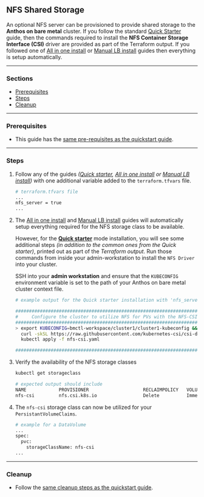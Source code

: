 ## NFS Shared Storage

An optional NFS server can be provisioned to provide shared storage to the **Anthos on bare metal** cluster. If you follow the standard [Quick Starter](quickstart.md) guide, then the commands required to install the **NFS Container Storage Interface (CSI)** driver are provided as part of the Terraform output. If you followed one of [All in one install](one_click_install.md) or [Manual LB install](manuallb_install.md) guides then everything is setup automatically.

---
### Sections
  - [Prerequisites](#prerequisites)
  - [Steps](#steps)
  - [Cleanup](#cleanup)
---
### Prerequisites
- This guide has the [same pre-requisites as the quickstart guide](/anthos-bm-gcp-terraform/README.md#pre-requisites).
---

### Steps

1. Follow any of the guides *([Quick starter](quickstart.md), [All in one install](one_click_install.md) or [Manual LB install](manuallb_install.md))* with one additional variable added to the `terraform.tfvars` file.

    ```sh
    # terraform.tfvars file
    ...
    nfs_server = true
    ...
    ```
2. The [All in one install](one_click_install.md) and [Manual LB install](manuallb_install.md) guides will automatically setup everything required for the NFS storage class to be available.

    However, for the **[Quick starter](quickstart.md)** mode installation, you will see some additional steps _(in addition to the common ones from the     Quick starter)_, printed out as part of the *Terraform output*. Run those commands from inside your admin-workstation to install the `NFS Driver`       into your cluster.

    SSH into your **admin workstation** and ensure that the `KUBECONFIG` environment variable is set to the path of your Anthos on bare metal cluster       context file.
    ```sh
    # example output for the Quick starter installation with 'nfs_server = true'

    ################################################################################
    #     Configure the cluster to utilize NFS for PVs with the NFS-CSI driver     #
    ################################################################################
    > export KUBECONFIG=bmctl-workspace/cluster1/cluster1-kubeconfig && \
      curl -skSL https://raw.githubusercontent.com/kubernetes-csi/csi-driver-nfs/v3.1.0/deploy/install-driver.sh | bash -s v3.1.0 -- && \
      kubectl apply -f nfs-csi.yaml

    ################################################################################
    ```

3. Verify the availability of the NFS storage classes
    ```sh
    kubectl get storageclass
    ```
    ```sh
    # expected output should include
    NAME            PROVISIONER                    RECLAIMPOLICY   VOLUMEBINDINGMODE      ALLOWVOLUMEEXPANSION   AGE
    nfs-csi         nfs.csi.k8s.io                 Delete          Immediate              false                  5m
    ```

4. The `nfs-csi` storage class can now be utilized for your `PersistantVolumeClaims`.
    ```sh
    # example for a DataVolume
    ...
    spec:
      pvc:
        storageClassName: nfs-csi
    ...
    ```
---
### Cleanup

- Follow the [same cleanup steps as the quickstart guide](quickstart.md#cleanup).
